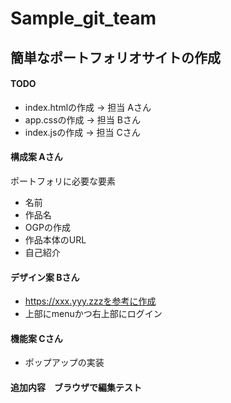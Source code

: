 # Sample_git_team

## 簡単なポートフォリオサイトの作成
#### TODO

* index.htmlの作成 -> 担当 Aさん
* app.cssの作成 -> 担当 Bさん
* index.jsの作成 -> 担当 Cさん

#### 構成案 Aさん
ポートフォリに必要な要素
- 名前
- 作品名
- OGPの作成
- 作品本体のURL
- 自己紹介

#### デザイン案 Bさん

* https://xxx.yyy.zzzを参考に作成
* 上部にmenuかつ右上部にログイン

#### 機能案 Cさん

* ポップアップの実装
#### 追加内容　ブラウザで編集テスト
